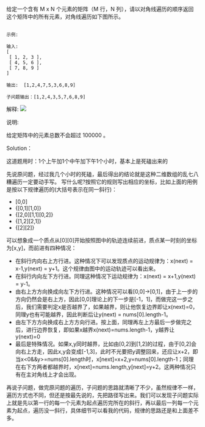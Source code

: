给定一个含有 M x N 个元素的矩阵（M 行，N 列），请以对角线遍历的顺序返回这个矩阵中的所有元素，对角线遍历如下图所示。

```

示例:

输入:
[
 [ 1, 2, 3 ],
 [ 4, 5, 6 ],
 [ 7, 8, 9 ]
]

输出:  [1,2,4,7,5,3,6,8,9]

子问题输出：[1,2,4,3,5,7,6,8,9]
```

解释:
![](https://assets.leetcode-cn.com/aliyun-lc-upload/uploads/2018/10/12/diagonal_traverse.png)
 

说明:

给定矩阵中的元素总数不会超过 100000 。

Solution：

这道题用时：1个上午加1个中午加下午1个小时，基本上是死磕出来的

先说原问题，经过我几个小时的死磕，最后得出的结论就是这种二维数组的乱七八糟遍历一定要动手写。
写什么呢?按照它的规则写出相应的坐标，比如上面的用例是按以下规律遍历的(大括号表示在同一斜行)：
- [0,0] 
- {[0,1][1,0]} 
- {[2,0][1,1][0,2]} 
- {[1,2][2,1]}
- {[2][2]}

可以想象成一个质点从[0][0]开始按照图中的轨迹连续前进，质点某一时刻的坐标为[x,y]，而前进有四种情况：
- 在斜行内向右上方行进。这种情况下可以发现质点的运动规律为：x(next) = x-1,y(next) = y+1。这个规律由图中的运动轨迹可以看出来。
- 在斜行内向左下方行进。同理这种情况下运动规律为：x(next) = x+1,y(next) = y-1。
- 由右上方方向换成向左下方行进。这种情况可以看[0,0]->[0,1]，由于上一步的方向仍然会是右上方，因此[0,0]理论上的下一步是[-1，1]，而做完这一步之后，我们需要判定x是否越界了，如果越界，则让他恢复边界即让x(next)=0，同理y也有可能越界，因此判断后让y(next) = nums[0].length-1。
- 由左下方方向换成右上方方向行进。按上面，同理再左上方最后一步做完之后，进行边界恢复，即如果x越界x(next)=nums.length-1，y越界让y(next)=0
- 最后是特殊情况。如果x,y同时越界，比如由[0,2]到[1,2]的过程，由于[0,2]会向右上方走，因此x,y会变成[-1,3]，此时不光要把y调整回来，还应让x+2，即当x<0&&y>=nums[0].length时，x[next]=x+2,y=nums[0].length-1；同理在右下方两者都越界时，x[next]=nums.length,y[next]=y+2。这两种情况只有在主对角线上才会出现。

再说子问题，做完原问题的遍历，子问题的思路就清晰了不少，虽然规律不一样，遍历方式也不同，但还是按最先说的，先把路径写出来。我们可以发现子问题实际上就是先以第一行的每一个元素为起点遍历完所在的斜行，再以最后一列每一个元素为起点，遍历没一斜行，具体细节可以看我的代码，规律的思路还是和上面差不多。

